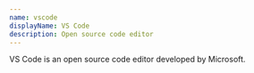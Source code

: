 ```yaml
---
name: vscode
displayName: VS Code
description: Open source code editor
---
```


VS Code is an open source code editor developed by Microsoft.